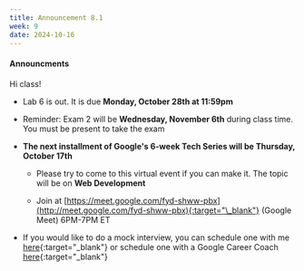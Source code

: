 ```yaml
---
title: Announcement 8.1
week: 9
date: 2024-10-16
---
```


#### **Announcments**

Hi class!

 - Lab 6 is out. It is due **Monday, October 28th at 11:59pm**

 - Reminder: Exam 2 will be **Wednesday, November 6th** during class time. You must be present to take the exam

- **The next installment of Google's 6-week Tech Series will be Thursday, October 17th**
   - Please try to come to this virtual event if you can make it. The topic will be on **Web Development** 

   - Join at [https://meet.google.com/fyd-shww-pbx](http://meet.google.com/fyd-shww-pbx){:target="\_blank"} (Google Meet) 
6PM-7PM ET

- If you would like to do a mock interview, you can schedule one with me [here](https://calendar.app.google/wz8kd42L89WM437z6){:target="\_blank"} or schedule one with a Google Career Coach [here](https://sites.google.com/corp/view/gir-career-coaches){:target="\_blank"}



